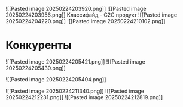 ![[Pasted image 20250224203920.png]]
![[Pasted image 20250224203956.png]]
Классифайд - C2C продукт
![[Pasted image 20250224204220.png]]
![[Pasted image 20250224210102.png]]
# Конкуренты
![[Pasted image 20250224205421.png]]
![[Pasted image 20250224205430.png]]


![[Pasted image 20250224205404.png]]

![[Pasted image 20250224211340.png]]
![[Pasted image 20250224212231.png]]
![[Pasted image 20250224212819.png]]

	
